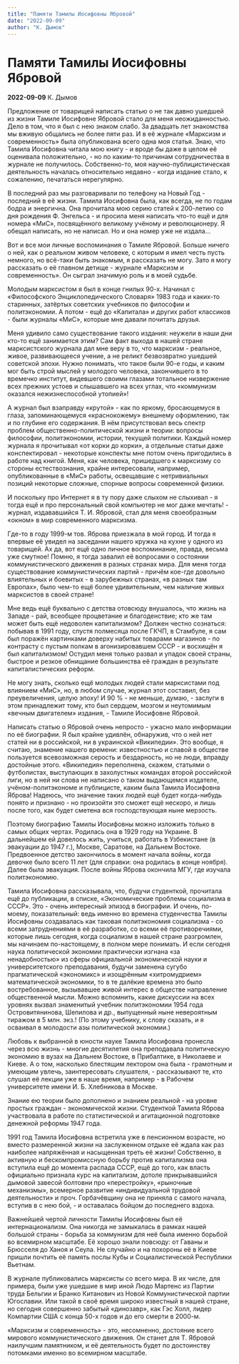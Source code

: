 ```yaml
---
title: "Памяти Тамилы Иосифовны Ябровой"
date: "2022-09-09"
author: "К. Дымов"
---
```


# Памяти Тамилы Иосифовны Ябровой

**2022-09-09** К. Дымов

Предложение от товарищей написать статью о не так давно ушедшей из жизни Тамиле Иосифовне Ябровой стало для меня неожиданностью. Дело в том, что я был с нею знаком слабо. За двадцать лет знакомства мы вживую общались не более пяти раз. И в её журнале «Марксизм и современность» была опубликована всего одна моя статья. Знаю, что Тамила Иосифовна читала мою книгу - и вроде бы даже в целом её оценивала положительно, - но по каким-то причинам сотрудничества в журнале не получилось. Собственно-то, моя научно-публицистическая деятельность началась относительно недавно - когда издание стало, к сожалению, печататься нерегулярно.

В последний раз мы разговаривали по телефону на Новый Год - последний в её жизни. Тамила Иосифовна была, как всегда, не по годам бодра и энергична. Она прочитала мою серию статей к 200-летию со дня рождения Ф. Энгельса - и просила меня написать что-то ещё и для номера «МиС», посвящённого великому учёному и революционеру. Я обещал написать, но не написал. Но и она номер уже не издала...

Вот и все мои личные воспоминания о Тамиле Ябровой. Больше ничего о ней, как о реальном живом человеке, с которым я имел честь пусть немного, но всё-таки быть знакомым, я рассказать не могу. Зато я могу рассказать о её главном детище - журнале «Марксизм и современность». Он сыграл значимую роль и в моей судьбе.

Молодым марксистом я был в конце гнилых 90-х. Начинал с «Философского Энциклопедического Словаря» 1983 года и каких-то старинных, затёртых советских учебников по философии и политэкономии. А потом - ещё до «Капитала» и других работ классиков - были журналы «МиС», которые мне давали почитать друзья. 

Меня удивило само существование такого издания: неужели в наши дни кто-то ещё занимается этим? Сам факт выхода в нашей стране марксистского журнала дал мне веру в то, что марксизм - реальное, живое, развивающееся учение, а не реликт безвозвратно ушедшей советской эпохи. Нужно понимать, что такое были 90-е годы, и каким мог быть строй мыслей у молодого человека, закончившего в то времечко институт, видевшего своими глазами тотальное низвержение всех прежних устоев и слышавшего на всех углах, что «коммунизм оказался нежизнеспособной утопией»! 

А журнал был взаправду «крутой» - как по яркому, бросающемуся в глаза, запоминающемуся «краснокожему» внешнему оформлению, так и по глубине его содержания. В нём присутствовал весь спектр проблем общественно-политической жизни и теории: вопросы философии, политэкономии, истории, текущей политики. Каждый номер журнала я прочитывал «от корки до корки», а отдельные статьи даже конспектировал - некоторые конспекты мне потом очень пригодились в работе над книгой. Меня, как человека, пришедшего к марксизму со стороны естествознания, крайне интересовали, например, опубликованные в «МиС» работы, освещавшие с нетривиальных позиций некоторые сложные, спорные вопросы современной физики. 

И поскольку про Интернет я в ту пору даже слыхом не слыхивал - я тогда ещё и про персональный свой компьютер не мог даже мечтать! - журнал, издававшийся Т. И. Ябровой, стал для меня своеобразным «окном» в мир современного марксизма.

Где-то в году 1999-м тов. Яброва приезжала в мой город. И тогда я впервые её увидел на заседании нашего кружка на кухне у одного из товарищей. Ах да, вот ещё одно личное воспоминание, правда, весьма уже смутное! Помню, я тогда завалил её вопросами о состоянии коммунистического движения в разных странах мира. Для меня тогда существование коммунистических партий - причём кое-где довольно влиятельных и боевитых - в зарубежных странах, «в разных там Европах», было чем-то ещё более удивительным, чем наличие живых марксистов в своей стране!

Мне ведь ещё буквально с детства отовсюду внушалось, что жизнь на Западе - рай, всеобщее процветание и благоденствие; кто же там может быть ещё недоволен капитализмом? Должен честно сознаться: побывав в 1991 году, спустя полмесяца после ГКЧП, в Стамбуле, я сам был поражён картинками доверху набитых товарами магазинов - по контрасту с пустым полкам в агонизировавшем СССР - и восхищён я был капитализмом! Остудил меня только развал и упадок своей страны, быстрое и резкое обнищание большинства её граждан в результате капиталистических реформ. 

Не могу знать, сколько ещё молодых людей стали марксистами под влиянием «МиС», но, в любом случае, журнал этот составил, без преувеличения, целую эпоху! И 90 % - не меньше, думаю, - заслуги в этом принадлежит тому, кто был сердцем, мозгом и неутомимым «вечным двигателем» издания, - Тамиле Иосифовне Ябровой.

Написать статью о Ябровой очень непросто - ужасно мало информации по её биографии. Я был крайне удивлён, обнаружив, что о ней нет статей ни в российской, ни в украинской «Википедии». Это вообще, я считаю, знамение нашего времени: известностью и славой в обществе пользуется всевозможная серость и бездарность, но не люди, вправду достойные этого. «Википедия» переполнена, скажем, статьями о футболистах, выступающих в захолустных командах второй российской лиги, но в ней ни слова не написано о таком выдающемся издателе, учёном-политэкономе и публицисте, каким была Тамила Иосифовна Яброва! Надеюсь, что значение таких людей ещё будет когда-нибудь понято и признано - но произойти это сможет ещё нескоро, и лишь после того, как будет сметена вся господствующая ныне мерзость.   

Поэтому биографию Тамилы Иосифовны можно изложить только в самых общих чертах. Родилась она в 1929 году на Украине. В дальнейшем ей довелось жить, учиться, работать в Узбекистане (в эвакуации до 1947 г.), Москве, Саратове, на Дальнем Востоке. Предвоенное детство закончилось в момент начала войны, когда девочке было всего 11 лет (для справки: она родилась в конце ноября). Далее была эвакуация. После войны Яброва окончила МГУ, где изучала политэкономию. 

Тамила Иосифовна рассказывала, что, будучи студенткой, прочитала ещё до публикации, в списке, «Экономические проблемы социализма в СССР». Это - очень интересный эпизод в биографии. И очень, по-моему, показательный: ведь именно во времена студенчества Тамилы Иосифовны создавалась как таковая политэкономия социализма - со всеми затруднениями в её разработке, со всеми её противоречиями, которые лишь сегодня, когда социализм в нашей стране разгромлен, мы начинаем по-настоящему, в полном мере понимать. И если сегодня наука политической экономии практически изгнана «за ненадобностью» из сферы официальной экономической науки и университетского преподавания, будучи заменена сугубо прагматической «экономикс» и изощрённым «хитромудрием» математической экономики, то в те далёкие времена это было востребованное, вызывавшее живой интерес в обществе направление общественной мысли. Можно вспомнить, какие дискуссии на всех уровнях вызвал знаменитый учебник политэкономии 1954 года Островитянинова, Шепилова и др., выпущенный ныне невероятным тиражом в 5 млн. экз.! (По этому учебнику, к слову сказать, и я осваивал в молодости азы политической экономии.) 

Любовь к выбранной в юности науке Тамила Иосифовна пронесла через всю жизнь - многие десятилетия она преподавала политическую экономию в вузах на Дальнем Востоке, в Прибалтике, в Николаеве и Киеве. А о том, насколько блестящим лектором она была - грамотным и умеющим увлечь, заинтересовать слушателя, - рассказывают те, кто слушал её лекции уже в наше время, например - в Рабочем университете имени И. Б. Хлебникова в Москве.     

Знание ею теории было дополнено и знанием реальной - на уровне простых граждан - экономической жизни. Студенткой Тамила Яброва участвовала в работе по статистической и агитационной подготовке денежной реформы 1947 года. 

1991 год Тамила Иосифовна встретила уже в пенсионном возрасте, но вместо размеренной жизни на заслуженном отдыхе её ждала как раз наиболее напряжённая и насыщенная треть её жизни! Собственно, в активную и бескомпромиссную борьбу против капитализма она вступила ещё до момента распада СССР, ещё до того, как власть официально признала курс на капитализм, дотоле прикрывавшийся дымовой завесой болтовни про «перестройку», «рыночные механизмы», всемерное развитие «индивидуальной трудовой деятельности» и проч. Горбачёвщину она не приняла с самого начала, вступив в с нею бой, - и оставалась бойцом до последнего вздоха.

Важнейшей чертой личности Тамилы Иосифовны был её интернационализм. Она никогда не замыкалась в рамках нашей большой страны - борьба за коммунизм для неё была именно борьбой во всемирном масштабе. Её хорошо знали повсюду: от Гаваны и Брюсселя до Ханоя и Сеула. Не случайно и на похороны её в Киеве пришли почтить её память послы Кубы и Социалистической Республики Вьетнам.

В журнале публиковались марксисты со всего мира. В их числе, для примера, были уже ушедшие в мир иной Людо Мартенс из Партии труда Бельгии и Бранко Китанович из Новой Коммунистической партии Югославии. Или такой в своё время широко известный в нашей стране, но сегодня совершенно забытый «динозавр», как Гэс Холл, лидер Компартии США с конца 50-х годов и до его смерти в 2000-м. 

«Марксизм и современность» - это, несомненно, достояние всего мирового коммунистического движения. Он станет для Т. Ябровой наилучшим памятником, и её деятельность будет по достоинству потомками именно во всемирном масштабе.